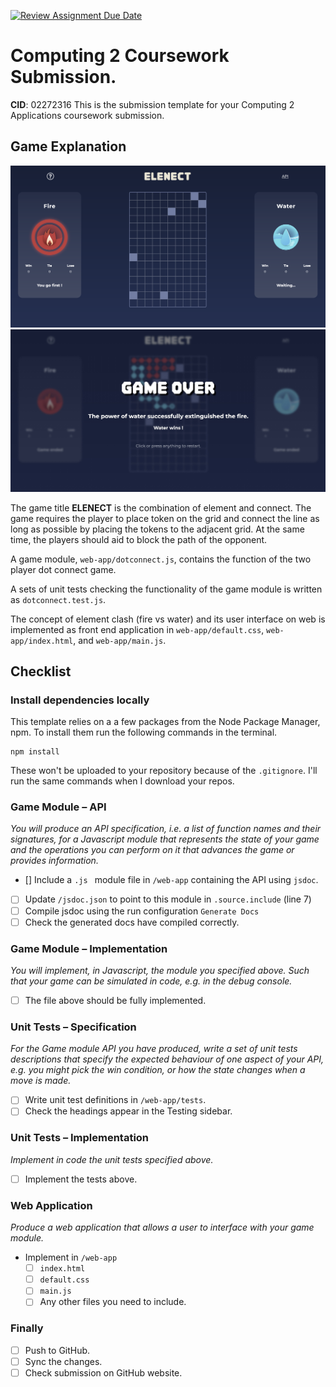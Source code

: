 [![Review Assignment Due Date](https://classroom.github.com/assets/deadline-readme-button-24ddc0f5d75046c5622901739e7c5dd533143b0c8e959d652212380cedb1ea36.svg)](https://classroom.github.com/a/uu0DCd-8)
# Computing 2 Coursework Submission.
**CID**: 02272316
This is the submission template for your Computing 2 Applications coursework submission.

## Game Explanation
![Screenshot of Elenect Play Screen](game_play.jpeg)
![Screenshot of Elenect Result Screen](game_result.jpeg)

The game title **ELENECT** is the combination of element and connect.
The game requires the player to place token on the grid and connect the line
as long as possible by placing the tokens to the adjacent grid. 
At the same time, the players should aid to block the path of the opponent. 

A game module, `web-app/dotconnect.js`, contains the function of the two player dot connect game.

A sets of unit tests checking the functionality of the game module is written as 
`dotconnect.test.js`.

The concept of element clash (fire vs water) and its user interface on web is implemented 
as front end application in `web-app/default.css`, `web-app/index.html`, and `web-app/main.js`.


## Checklist
### Install dependencies locally
This template relies on a a few packages from the Node Package Manager, npm.
To install them run the following commands in the terminal.
```properties
npm install
```
These won't be uploaded to your repository because of the `.gitignore`.
I'll run the same commands when I download your repos.

### Game Module – API
*You will produce an API specification, i.e. a list of function names and their signatures, for a Javascript module that represents the state of your game and the operations you can perform on it that advances the game or provides information.*

- [] Include a `.js ` module file in `/web-app` containing the API using `jsdoc`.
- [ ] Update `/jsdoc.json` to point to this module in `.source.include` (line 7)
- [ ] Compile jsdoc using the run configuration `Generate Docs`
- [ ] Check the generated docs have compiled correctly.

### Game Module – Implementation
*You will implement, in Javascript, the module you specified above. Such that your game can be simulated in code, e.g. in the debug console.*

- [ ] The file above should be fully implemented.

### Unit Tests – Specification
*For the Game module API you have produced, write a set of unit tests descriptions that specify the expected behaviour of one aspect of your API, e.g. you might pick the win condition, or how the state changes when a move is made.*

- [ ] Write unit test definitions in `/web-app/tests`.
- [ ] Check the headings appear in the Testing sidebar.

### Unit Tests – Implementation
*Implement in code the unit tests specified above.*

- [ ] Implement the tests above.

### Web Application
*Produce a web application that allows a user to interface with your game module.*

- Implement in `/web-app`
  - [ ] `index.html`
  - [ ] `default.css`
  - [ ] `main.js`
  - [ ] Any other files you need to include.

### Finally
- [ ] Push to GitHub.
- [ ] Sync the changes.
- [ ] Check submission on GitHub website.

